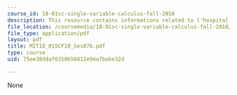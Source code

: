 ```yaml
---
course_id: 18-01sc-single-variable-calculus-fall-2010
description: This resource contains informations related to l'hospital's rule.
file_location: /coursemedia/18-01sc-single-variable-calculus-fall-2010/75ee38ddaf6350656812e94a7bebe32d_MIT18_01SCF10_Ses87b.pdf
file_type: application/pdf
layout: pdf
title: MIT18_01SCF10_Ses87b.pdf
type: course
uid: 75ee38ddaf6350656812e94a7bebe32d

---
```

None